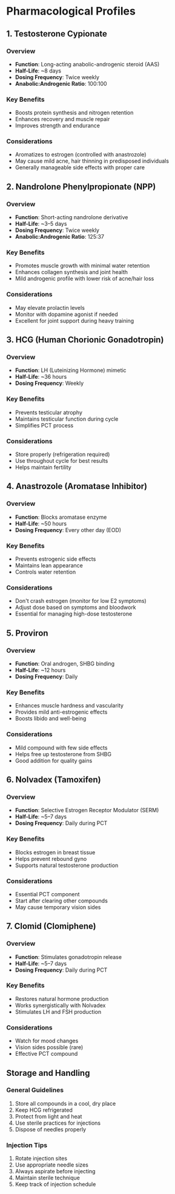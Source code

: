 # Pharmacological Profiles

## 1. Testosterone Cypionate

### Overview

- **Function**: Long-acting anabolic-androgenic steroid (AAS)
- **Half-Life**: ~8 days
- **Dosing Frequency**: Twice weekly
- **Anabolic:Androgenic Ratio**: 100:100

### Key Benefits

- Boosts protein synthesis and nitrogen retention
- Enhances recovery and muscle repair
- Improves strength and endurance

### Considerations

- Aromatizes to estrogen (controlled with anastrozole)
- May cause mild acne, hair thinning in predisposed individuals
- Generally manageable side effects with proper care

## 2. Nandrolone Phenylpropionate (NPP)

### Overview

- **Function**: Short-acting nandrolone derivative
- **Half-Life**: ~3–5 days
- **Dosing Frequency**: Twice weekly
- **Anabolic:Androgenic Ratio**: 125:37

### Key Benefits

- Promotes muscle growth with minimal water retention
- Enhances collagen synthesis and joint health
- Mild androgenic profile with lower risk of acne/hair loss

### Considerations

- May elevate prolactin levels
- Monitor with dopamine agonist if needed
- Excellent for joint support during heavy training

## 3. HCG (Human Chorionic Gonadotropin)

### Overview

- **Function**: LH (Luteinizing Hormone) mimetic
- **Half-Life**: ~36 hours
- **Dosing Frequency**: Weekly

### Key Benefits

- Prevents testicular atrophy
- Maintains testicular function during cycle
- Simplifies PCT process

### Considerations

- Store properly (refrigeration required)
- Use throughout cycle for best results
- Helps maintain fertility

## 4. Anastrozole (Aromatase Inhibitor)

### Overview

- **Function**: Blocks aromatase enzyme
- **Half-Life**: ~50 hours
- **Dosing Frequency**: Every other day (EOD)

### Key Benefits

- Prevents estrogenic side effects
- Maintains lean appearance
- Controls water retention

### Considerations

- Don't crash estrogen (monitor for low E2 symptoms)
- Adjust dose based on symptoms and bloodwork
- Essential for managing high-dose testosterone

## 5. Proviron

### Overview

- **Function**: Oral androgen, SHBG binding
- **Half-Life**: ~12 hours
- **Dosing Frequency**: Daily

### Key Benefits

- Enhances muscle hardness and vascularity
- Provides mild anti-estrogenic effects
- Boosts libido and well-being

### Considerations

- Mild compound with few side effects
- Helps free up testosterone from SHBG
- Good addition for quality gains

## 6. Nolvadex (Tamoxifen)

### Overview

- **Function**: Selective Estrogen Receptor Modulator (SERM)
- **Half-Life**: ~5–7 days
- **Dosing Frequency**: Daily during PCT

### Key Benefits

- Blocks estrogen in breast tissue
- Helps prevent rebound gyno
- Supports natural testosterone production

### Considerations

- Essential PCT component
- Start after clearing other compounds
- May cause temporary vision sides

## 7. Clomid (Clomiphene)

### Overview

- **Function**: Stimulates gonadotropin release
- **Half-Life**: ~5–7 days
- **Dosing Frequency**: Daily during PCT

### Key Benefits

- Restores natural hormone production
- Works synergistically with Nolvadex
- Stimulates LH and FSH production

### Considerations

- Watch for mood changes
- Vision sides possible (rare)
- Effective PCT compound

## Storage and Handling

### General Guidelines

1. Store all compounds in a cool, dry place
2. Keep HCG refrigerated
3. Protect from light and heat
4. Use sterile practices for injections
5. Dispose of needles properly

### Injection Tips

1. Rotate injection sites
2. Use appropriate needle sizes
3. Always aspirate before injecting
4. Maintain sterile technique
5. Keep track of injection schedule
